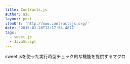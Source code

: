 ```yaml
---
title: Contracts.js
author: azu
layout: post
itemUrl: 'http://www.contractsjs.org/'
date: '2015-01-28T12:17:54.487Z'
tags:
  - sweet.js
  - JavaScript
---
```

sweet.jsを使った実行時型チェック的な機能を提供するマクロ
